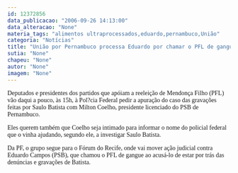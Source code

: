 ```yaml
---
id: 12372856
data_publicacao: "2006-09-26 14:13:00"
data_alteracao: "None"
materia_tags: "alimentos ultraprocessados,eduardo,pernambuco,União"
categoria: "Notícias"
title: "União por Pernambuco processa Eduardo por chamar o PFL de gangue"
sutia: "None"
chapeu: "None"
autor: "None"
imagem: "None"
---
```

<p><P><FONT face=Verdana>Deputados e presidentes dos partidos que apóiam a reeleição de Mendonça Filho (PFL) vão daqui a pouco, às 15h, à Pol?cia Federal pedir a apuração do caso das gravações feitas por Saulo Batista com Milton Coelho, presidente licenciado do PSB de Pernambuco.</FONT></P></p>
<p><P><FONT face=Verdana>Eles querem também que Coelho seja intimado para informar o nome do policial federal que o vinha ajudando, segundo ele, a investigar Saulo Batista.</FONT></P></p>
<p><P><FONT face=Verdana>Da PF, o grupo segue para o Fórum do Recife, onde vai mover ação judicial contra Eduardo Campos (PSB), que chamou o PFL de gangue ao acusá-lo de estar por trás das denúncias e gravações de Batista.</FONT></P> </p>
